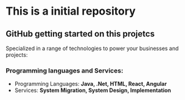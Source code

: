 # This is a initial repository 
## GitHub getting started on this projetcs
Specialized in a range of technologies to power your businesses and projects:
### Programming languages and Services:
- Programming Languages: **Java, .Net, HTML, React, Angular**  
- Services: **System Migration, System Design, Implementation**  

